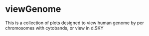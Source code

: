 # viewGenome
This is a collection of plots designed to view human genome by per chromosomes with cytobands, or view in d.SKY
